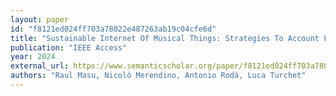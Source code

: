 ```yaml
---
layout: paper
id: "f8121ed024ff703a78022e487263ab19c04cfe6d"
title: "Sustainable Internet Of Musical Things: Strategies To Account For Environmental And Social Sustainability In Network-Based Interactive Music Systems"
publication: "IEEE Access"
year: 2024
external_url: https://www.semanticscholar.org/paper/f8121ed024ff703a78022e487263ab19c04cfe6d
authors: "Raul Masu, Nicolò Merendino, Antonio Rodà, Luca Turchet"
---
```

